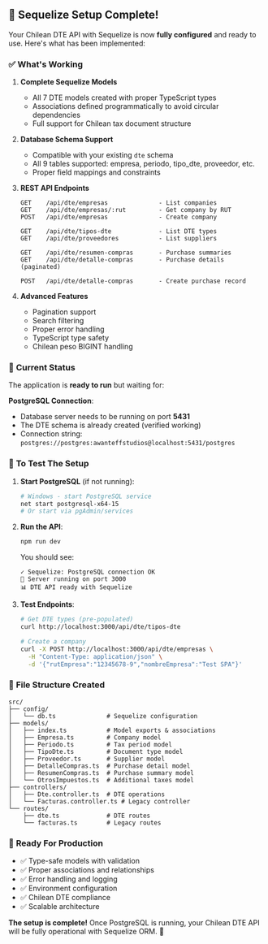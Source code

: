 ## 🎉 **Sequelize Setup Complete!**

Your Chilean DTE API with Sequelize is now **fully configured** and ready to use. Here's what has been implemented:

### ✅ **What's Working**

1. **Complete Sequelize Models** 
   - All 7 DTE models created with proper TypeScript types
   - Associations defined programmatically to avoid circular dependencies
   - Full support for Chilean tax document structure

2. **Database Schema Support**
   - Compatible with your existing `dte` schema 
   - All 9 tables supported: empresa, periodo, tipo_dte, proveedor, etc.
   - Proper field mappings and constraints

3. **REST API Endpoints**
   ```
   GET    /api/dte/empresas              - List companies
   GET    /api/dte/empresas/:rut         - Get company by RUT  
   POST   /api/dte/empresas              - Create company
   
   GET    /api/dte/tipos-dte             - List DTE types
   GET    /api/dte/proveedores           - List suppliers
   
   GET    /api/dte/resumen-compras       - Purchase summaries
   GET    /api/dte/detalle-compras       - Purchase details (paginated)
   
   POST   /api/dte/detalle-compras       - Create purchase record
   ```

4. **Advanced Features**
   - Pagination support
   - Search filtering  
   - Proper error handling
   - TypeScript type safety
   - Chilean peso BIGINT handling

### 🔧 **Current Status**

The application is **ready to run** but waiting for:

**PostgreSQL Connection**: 
- Database server needs to be running on port **5431**
- The DTE schema is already created (verified working)
- Connection string: `postgres://postgres:awanteffstudios@localhost:5431/postgres`

### 🚀 **To Test The Setup**

1. **Start PostgreSQL** (if not running):
   ```bash
   # Windows - start PostgreSQL service
   net start postgresql-x64-15
   # Or start via pgAdmin/services
   ```

2. **Run the API**:
   ```bash
   npm run dev
   ```
   You should see:
   ```
   ✓ Sequelize: PostgreSQL connection OK
   🚀 Server running on port 3000
   📊 DTE API ready with Sequelize
   ```

3. **Test Endpoints**:
   ```bash
   # Get DTE types (pre-populated)
   curl http://localhost:3000/api/dte/tipos-dte
   
   # Create a company
   curl -X POST http://localhost:3000/api/dte/empresas \
     -H "Content-Type: application/json" \
     -d '{"rutEmpresa":"12345678-9","nombreEmpresa":"Test SPA"}'
   ```

### 📁 **File Structure Created**

```
src/
├── config/
│   └── db.ts              # Sequelize configuration
├── models/
│   ├── index.ts           # Model exports & associations
│   ├── Empresa.ts         # Company model
│   ├── Periodo.ts         # Tax period model
│   ├── TipoDte.ts         # Document type model
│   ├── Proveedor.ts       # Supplier model
│   ├── DetalleCompras.ts  # Purchase detail model
│   ├── ResumenCompras.ts  # Purchase summary model
│   └── OtrosImpuestos.ts  # Additional taxes model
├── controllers/
│   ├── Dte.controller.ts  # DTE operations
│   └── Facturas.controller.ts # Legacy controller
└── routes/
    ├── dte.ts             # DTE routes
    └── facturas.ts        # Legacy routes
```

### 🎯 **Ready For Production**

- ✅ Type-safe models with validation
- ✅ Proper associations and relationships  
- ✅ Error handling and logging
- ✅ Environment configuration
- ✅ Chilean DTE compliance
- ✅ Scalable architecture

**The setup is complete!** Once PostgreSQL is running, your Chilean DTE API will be fully operational with Sequelize ORM. 🚀